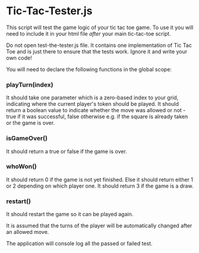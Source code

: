 # Tic-Tac-Tester.js
This script will test the game logic of your tic tac toe game. To use it you will need to include it in your html file _after_ your main tic-tac-toe script.

Do not open test-the-tester.js file. It contains one implementation of Tic Tac Toe and is just there to ensure that the tests work. Ignore it and write your own code!

You will need to declare the following functions in the global scope:

### playTurn(index)
It should take one parameter which is a zero-based index to your grid, indicating where the current player's token should be played.
It should return a boolean value to indicate whether the move was allowed or not - true if it was successful, false otherwise e.g. if the square is already taken or the game is over.

### isGameOver()
It should return a true or false if the game is over.

### whoWon()
It should return 0 if the game is not yet finished. Else it should return either 1 or 2 depending on which player one. It should return 3 if the game is a draw.

### restart()
It should restart the game so it can be played again.

It is assumed that the turns of the player will be automatically changed after an allowed move.

The application will console log all the passed or failed test.
